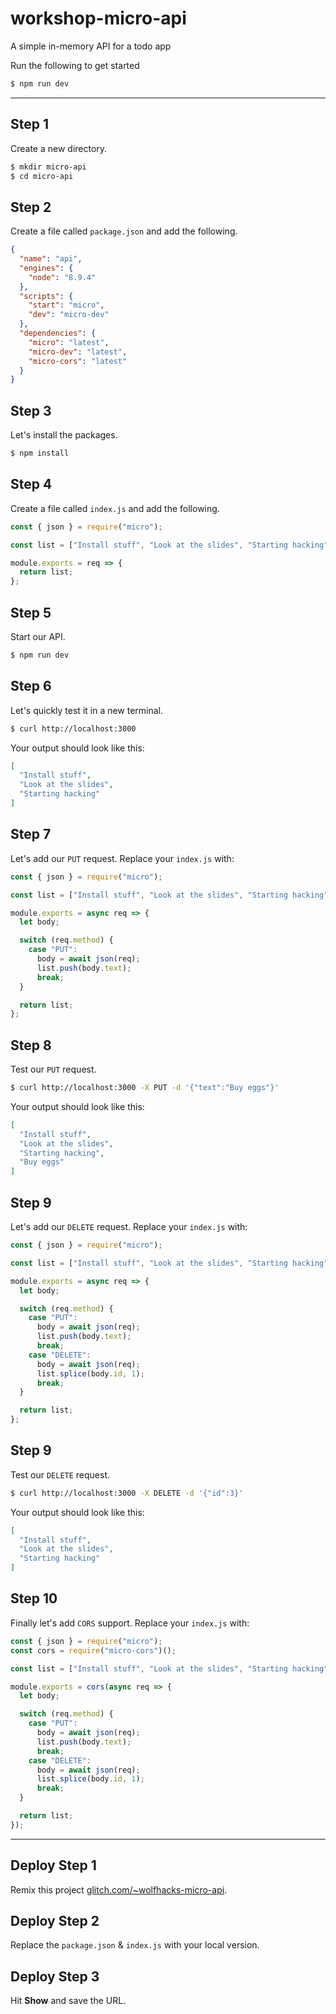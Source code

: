 # workshop-micro-api
A simple in-memory API for a todo app

Run the following to get started

```bash
$ npm run dev
```

---

## Step 1

Create a new directory.

```bash
$ mkdir micro-api
$ cd micro-api
```

## Step 2

Create a file called `package.json` and add the following.

```json
{
  "name": "api",
  "engines": {
    "node": "8.9.4"
  },
  "scripts": {
    "start": "micro",
    "dev": "micro-dev"
  },
  "dependencies": {
    "micro": "latest",
    "micro-dev": "latest",
    "micro-cors": "latest"
  }
}
```

## Step 3

Let's install the packages.

```bash
$ npm install
```

## Step 4

Create a file called `index.js` and add the following.

```js
const { json } = require("micro");

const list = ["Install stuff", "Look at the slides", "Starting hacking"];

module.exports = req => {
  return list;
};
```

## Step 5

Start our API.

```bash
$ npm run dev
```

## Step 6

Let's quickly test it in a new terminal.

```bash
$ curl http://localhost:3000
```

Your output should look like this:

```json
[
  "Install stuff",
  "Look at the slides",
  "Starting hacking"
]
```

## Step 7

Let's add our `PUT` request. Replace your `index.js` with:

```js
const { json } = require("micro");

const list = ["Install stuff", "Look at the slides", "Starting hacking"];

module.exports = async req => {
  let body;

  switch (req.method) {
    case "PUT":
      body = await json(req);
      list.push(body.text);
      break;
  }

  return list;
};
```

## Step 8

Test our `PUT` request.

```bash
$ curl http://localhost:3000 -X PUT -d '{"text":"Buy eggs"}'
```

Your output should look like this:

```json
[
  "Install stuff",
  "Look at the slides",
  "Starting hacking",
  "Buy eggs"
]
```

## Step 9

Let's add our `DELETE` request. Replace your `index.js` with:

```js
const { json } = require("micro");

const list = ["Install stuff", "Look at the slides", "Starting hacking"];

module.exports = async req => {
  let body;

  switch (req.method) {
    case "PUT":
      body = await json(req);
      list.push(body.text);
      break;
    case "DELETE":
      body = await json(req);
      list.splice(body.id, 1);
      break;
  }

  return list;
};
```

## Step 9

Test our `DELETE` request.

```bash
$ curl http://localhost:3000 -X DELETE -d '{"id":3}'
```

Your output should look like this:

```json
[
  "Install stuff",
  "Look at the slides",
  "Starting hacking"
]
```

## Step 10

Finally let's add `CORS` support. Replace your `index.js` with:

```js
const { json } = require("micro");
const cors = require("micro-cors")();

const list = ["Install stuff", "Look at the slides", "Starting hacking"];

module.exports = cors(async req => {
  let body;

  switch (req.method) {
    case "PUT":
      body = await json(req);
      list.push(body.text);
      break;
    case "DELETE":
      body = await json(req);
      list.splice(body.id, 1);
      break;
  }

  return list;
});
```

---

## Deploy Step 1

Remix this project [glitch.com/~wolfhacks-micro-api](https://glitch.com/~wolfhacks-micro-api).

## Deploy Step 2

Replace the `package.json` & `index.js` with your local version.

## Deploy Step 3

Hit **Show** and save the URL.
